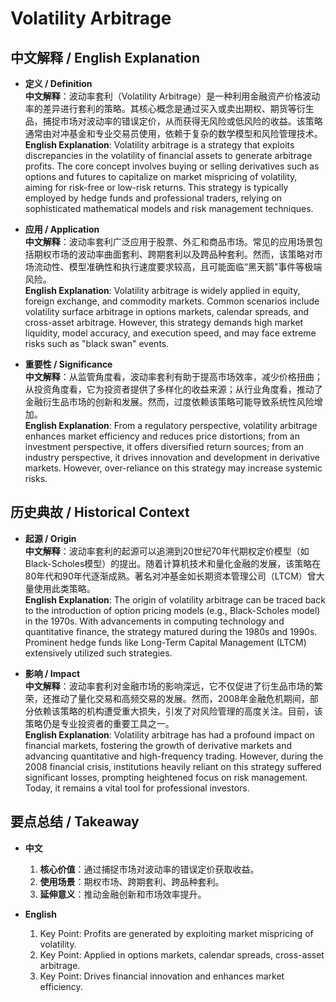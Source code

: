 # Volatility Arbitrage

## 中文解释 / English Explanation

* **定义 / Definition**  
  **中文解释**：波动率套利（Volatility Arbitrage）是一种利用金融资产价格波动率的差异进行套利的策略。其核心概念是通过买入或卖出期权、期货等衍生品，捕捉市场对波动率的错误定价，从而获得无风险或低风险的收益。该策略通常由对冲基金和专业交易员使用，依赖于复杂的数学模型和风险管理技术。  
  **English Explanation**: Volatility arbitrage is a strategy that exploits discrepancies in the volatility of financial assets to generate arbitrage profits. The core concept involves buying or selling derivatives such as options and futures to capitalize on market mispricing of volatility, aiming for risk-free or low-risk returns. This strategy is typically employed by hedge funds and professional traders, relying on sophisticated mathematical models and risk management techniques.

* **应用 / Application**  
  **中文解释**：波动率套利广泛应用于股票、外汇和商品市场。常见的应用场景包括期权市场的波动率曲面套利、跨期套利以及跨品种套利。然而，该策略对市场流动性、模型准确性和执行速度要求较高，且可能面临“黑天鹅”事件等极端风险。  
  **English Explanation**: Volatility arbitrage is widely applied in equity, foreign exchange, and commodity markets. Common scenarios include volatility surface arbitrage in options markets, calendar spreads, and cross-asset arbitrage. However, this strategy demands high market liquidity, model accuracy, and execution speed, and may face extreme risks such as "black swan" events.

* **重要性 / Significance**  
  **中文解释**：从监管角度看，波动率套利有助于提高市场效率，减少价格扭曲；从投资角度看，它为投资者提供了多样化的收益来源；从行业角度看，推动了金融衍生品市场的创新和发展。然而，过度依赖该策略可能导致系统性风险增加。  
  **English Explanation**: From a regulatory perspective, volatility arbitrage enhances market efficiency and reduces price distortions; from an investment perspective, it offers diversified return sources; from an industry perspective, it drives innovation and development in derivative markets. However, over-reliance on this strategy may increase systemic risks.

## 历史典故 / Historical Context

* **起源 / Origin**  
  **中文解释**：波动率套利的起源可以追溯到20世纪70年代期权定价模型（如Black-Scholes模型）的提出。随着计算机技术和量化金融的发展，该策略在80年代和90年代逐渐成熟。著名对冲基金如长期资本管理公司（LTCM）曾大量使用此类策略。  
  **English Explanation**: The origin of volatility arbitrage can be traced back to the introduction of option pricing models (e.g., Black-Scholes model) in the 1970s. With advancements in computing technology and quantitative finance, the strategy matured during the 1980s and 1990s. Prominent hedge funds like Long-Term Capital Management (LTCM) extensively utilized such strategies.

* **影响 / Impact**  
  **中文解释**：波动率套利对金融市场的影响深远，它不仅促进了衍生品市场的繁荣，还推动了量化交易和高频交易的发展。然而，2008年金融危机期间，部分依赖该策略的机构遭受重大损失，引发了对风险管理的高度关注。目前，该策略仍是专业投资者的重要工具之一。  
  **English Explanation**: Volatility arbitrage has had a profound impact on financial markets, fostering the growth of derivative markets and advancing quantitative and high-frequency trading. However, during the 2008 financial crisis, institutions heavily reliant on this strategy suffered significant losses, prompting heightened focus on risk management. Today, it remains a vital tool for professional investors.

## 要点总结 / Takeaway

* **中文**  
  1. **核心价值**：通过捕捉市场对波动率的错误定价获取收益。
  2. **使用场景**：期权市场、跨期套利、跨品种套利。
  3. **延伸意义**：推动金融创新和市场效率提升。

* **English**  
  1. Key Point: Profits are generated by exploiting market mispricing of volatility.
  2. Key Point: Applied in options markets, calendar spreads, cross-asset arbitrage.
  3. Key Point: Drives financial innovation and enhances market efficiency.